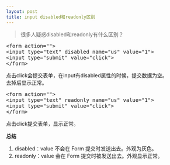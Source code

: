 ```yaml
---
layout: post
title: input disabled和readonly区别
---
```


> 很多人疑惑disabled和readonly有什么区别？

<pre>&lt;form action=""&gt;
&lt;input type="text" disabled name="us" value="1"&gt;
&lt;input type="submit" value="click"&gt;
&lt;/form&gt;
</pre>

点击click会提交表单，在input有disabled属性的时候，提交数据为空。  
去掉后显示正常。

<pre>&lt;form action=""&gt;
&lt;input type="text" readonly name="us" value="1"&gt;
&lt;input type="submit" value="click"&gt;
&lt;/form&gt;
</pre>

点击click提交表单，显示正常。

**总结**


1. disabled：value 不会在 Form 提交时发送出去。外观为灰色。  
2. readonly：value 会在 Form 提交时被发送出去。外观显示正常。
